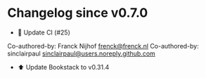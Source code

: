 # Changelog since v0.7.0
- 🔨 Update CI (#25)

Co-authored-by: Franck Nijhof <frenck@frenck.nl>
Co-authored-by: sinclairpaul <sinclairpaul@users.noreply.github.com> 
- ⬆ Update Bookstack to v0.31.4 
